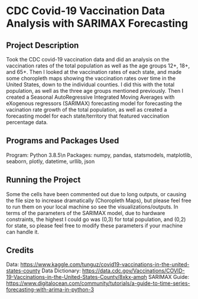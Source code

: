 # CDC Covid-19 Vaccination Data Analysis with SARIMAX Forecasting
## Project Description
Took the CDC covid-19 vaccination data and did an analysis on the vaccination rates of the total population as well as the age groups 12+, 18+, and 65+. Then I looked at the vaccination rates of each state, and made some choropleth maps showing the vaccination rates over time in the United States, down to the individual counties. I did this with the total population, as well as the three age groups mentioned previously. Then I created a Seasonal AutoRegressive Integrated Moving Averages with eXogenous regressors (SARIMAX) forecasting model for forecasting the vacination rate growth of the total population, as well as created a forecasting model for each state/territory that featured vaccination percentage data.
## Programs and Packages Used
Program: Python 3.8.5\n
Packages: numpy, pandas, statsmodels, matplotlib, seaborn, plotly, datetime, urllib, json
## Running the Project
Some the cells have been commented out due to long outputs, or causing the file size to increase dramatically (Choropleth Maps), but please feel free to run them on your local machine so see the visualizations/outputs. In terms of the parameters of the SARIMAX model, due to hardware constraints, the highest I could go was (0,3) for total population, and (0,2) for state, so please feel free to modify these parameters if your machine can handle it.
## Credits
Data: https://www.kaggle.com/tunguz/covid19-vaccinations-in-the-united-states-county
Data Dictionary: https://data.cdc.gov/Vaccinations/COVID-19-Vaccinations-in-the-United-States-County/8xkx-amqh
SARIMAX Guide: https://www.digitalocean.com/community/tutorials/a-guide-to-time-series-forecasting-with-arima-in-python-3
